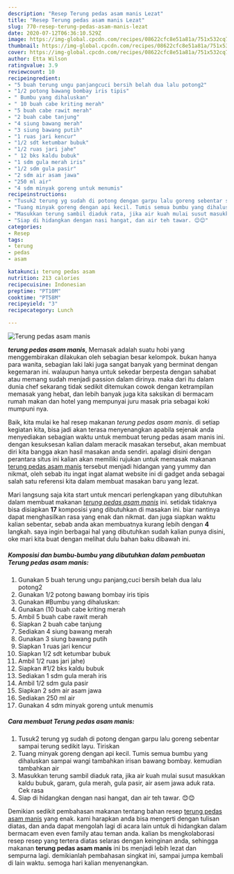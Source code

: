 ```yaml
---
description: "Resep Terung pedas asam manis Lezat"
title: "Resep Terung pedas asam manis Lezat"
slug: 770-resep-terung-pedas-asam-manis-lezat
date: 2020-07-12T06:36:10.529Z
image: https://img-global.cpcdn.com/recipes/08622cfc8e51a81a/751x532cq70/terung-pedas-asam-manis-foto-resep-utama.jpg
thumbnail: https://img-global.cpcdn.com/recipes/08622cfc8e51a81a/751x532cq70/terung-pedas-asam-manis-foto-resep-utama.jpg
cover: https://img-global.cpcdn.com/recipes/08622cfc8e51a81a/751x532cq70/terung-pedas-asam-manis-foto-resep-utama.jpg
author: Etta Wilson
ratingvalue: 3.9
reviewcount: 10
recipeingredient:
- "5 buah terung ungu panjangcuci bersih belah dua lalu potong2"
- "1/2 potong bawang bombay iris tipis"
- " Bumbu yang dihaluskan"
- " 10 buah cabe kriting merah"
- "5 buah cabe rawit merah"
- "2 buah cabe tanjung"
- "4 siung bawang merah"
- "3 siung bawang putih"
- "1 ruas jari kencur"
- "1/2 sdt ketumbar bubuk"
- "1/2 ruas jari jahe"
- " 12 bks kaldu bubuk"
- "1 sdm gula merah iris"
- "1/2 sdm gula pasir"
- "2 sdm air asam jawa"
- "250 ml air"
- "4 sdm minyak goreng untuk menumis"
recipeinstructions:
- "Tusuk2 terung yg sudah di potong dengan garpu lalu goreng sebentar sampai terung sedikit layu. Tiriskan"
- "Tuang minyak goreng dengan api kecil. Tumis semua bumbu yang dihaluskan sampai wangi tambahkan irisan bawang bombay. kemudian tambahkan air"
- "Masukkan terung sambil diaduk rata, jika air kuah mulai susut masukkan kaldu bubuk, garam, gula merah, gula pasir, air asem jawa aduk rata. Cek rasa"
- "Siap di hidangkan dengan nasi hangat, dan air teh tawar. 😊😊"
categories:
- Resep
tags:
- terung
- pedas
- asam

katakunci: terung pedas asam 
nutrition: 213 calories
recipecuisine: Indonesian
preptime: "PT10M"
cooktime: "PT58M"
recipeyield: "3"
recipecategory: Lunch

---
```



![Terung pedas asam manis](https://img-global.cpcdn.com/recipes/08622cfc8e51a81a/751x532cq70/terung-pedas-asam-manis-foto-resep-utama.jpg)

<b><i>terung pedas asam manis</i></b>, Memasak adalah suatu hobi yang menggembirakan dilakukan oleh sebagian besar kelompok. bukan hanya para wanita, sebagian laki laki juga sangat banyak yang berminat dengan kegemaran ini. walaupun hanya untuk sekedar berpesta dengan sahabat atau memang sudah menjadi passion dalam dirinya. maka dari itu dalam dunia chef sekarang tidak sedikit ditemukan cowok dengan ketrampilan memasak yang hebat, dan lebih banyak juga kita saksikan di bermacam rumah makan dan hotel yang mempunyai juru masak pria sebagai koki mumpuni nya.



Baik, kita mulai ke hal resep makanan <i>terung pedas asam manis</i>. di setiap kegiatan kita, bisa jadi akan terasa menyenangkan apabila sejenak anda menyediakan sebagian waktu untuk membuat terung pedas asam manis ini. dengan kesuksesan kalian dalam meracik masakan tersebut, akan membuat diri kita bangga akan hasil masakan anda sendiri. apalagi disini dengan perantara situs ini kalian akan memiliki rujukan untuk memasak makanan <u>terung pedas asam manis</u> tersebut menjadi hidangan yang yummy dan nikmat, oleh sebab itu ingat ingat alamat website ini di gadget anda sebagai salah satu referensi kita dalam membuat masakan baru yang lezat.


Mari langsung saja kita start untuk mencari perlengkapan yang dibutuhkan dalam membuat makanan <u><i>terung pedas asam manis</i></u> ini. setidak tidaknya bisa disiapkan <b>17</b> komposisi yang dibutuhkan di masakan ini. biar nantinya dapat menghasilkan rasa yang enak dan nikmat. dan juga siapkan waktu kalian sebentar, sebab anda akan membuatnya kurang lebih dengan <b>4</b> langkah. saya ingin berbagai hal yang dibutuhkan sudah kalian punya disini, oke mari kita buat dengan melihat dulu bahan baku dibawah ini.

<!--inarticleads1-->

##### Komposisi dan bumbu-bumbu yang dibutuhkan dalam pembuatan Terung pedas asam manis:

1. Gunakan 5 buah terung ungu panjang,cuci bersih belah dua lalu potong2
1. Gunakan 1/2 potong bawang bombay iris tipis
1. Gunakan  #Bumbu yang dihaluskan:
1. Gunakan  (10 buah cabe kriting merah
1. Ambil 5 buah cabe rawit merah
1. Siapkan 2 buah cabe tanjung
1. Sediakan 4 siung bawang merah
1. Gunakan 3 siung bawang putih
1. Siapkan 1 ruas jari kencur
1. Siapkan 1/2 sdt ketumbar bubuk
1. Ambil 1/2 ruas jari jahe)
1. Siapkan  #1/2 bks kaldu bubuk
1. Sediakan 1 sdm gula merah iris
1. Ambil 1/2 sdm gula pasir
1. Siapkan 2 sdm air asam jawa
1. Sediakan 250 ml air
1. Gunakan 4 sdm minyak goreng untuk menumis




<!--inarticleads2-->

##### Cara membuat Terung pedas asam manis:

1. Tusuk2 terung yg sudah di potong dengan garpu lalu goreng sebentar sampai terung sedikit layu. Tiriskan
1. Tuang minyak goreng dengan api kecil. Tumis semua bumbu yang dihaluskan sampai wangi tambahkan irisan bawang bombay. kemudian tambahkan air
1. Masukkan terung sambil diaduk rata, jika air kuah mulai susut masukkan kaldu bubuk, garam, gula merah, gula pasir, air asem jawa aduk rata. Cek rasa
1. Siap di hidangkan dengan nasi hangat, dan air teh tawar. 😊😊




Demikian sedikit pembahasan makanan tentang bahan resep <u>terung pedas asam manis</u> yang enak. kami harapkan anda bisa mengerti dengan tulisan diatas, dan anda dapat mengolah lagi di acara lain untuk di hidangkan dalam bermacam even even family atau teman anda. kalian bs mengkolaborasi resep resep yang tertera diatas selaras dengan keinginan anda, sehingga makanan <b>terung pedas asam manis</b> ini bs menjadi lebih lezat dan sempurna lagi. demikianlah pembahasan singkat ini, sampai jumpa kembali di lain waktu. semoga hari kalian menyenangkan.

